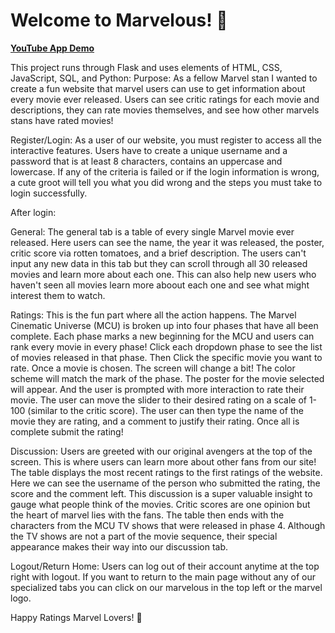 # Welcome to Marvelous! 🦸
<b>[YouTube App Demo](https://youtu.be/DD1OSZYHsA8) </b>

This project runs through Flask and uses elements of HTML, CSS, JavaScript, SQL, and Python:
Purpose: As a fellow Marvel stan I wanted to create a fun website that marvel users can use to get information about every movie ever released. Users can see critic ratings for each movie and descriptions, they can rate movies themselves, and see how other marvels stans have rated movies!

Register/Login: As a user of our website, you must register to access all the interactive features. Users have to create a unique username and a password that is at least 8 characters, contains an uppercase and lowercase. If any of the criteria is failed or if the login information is wrong, a cute groot will tell you what you did wrong and the steps you must take to login successfully.

After login:

General: The general tab is a table of every single Marvel movie ever released. Here users can see the name, the year it was released, the poster, critic score via rotten tomatoes, and a brief description. The users can't input any new data in this tab but they can scroll through all 30 released movies and learn more about each one. This can also help new users who haven't seen all movies learn more aboout each one and see what might interest them to watch.

Ratings: This is the fun part where all the action happens. The Marvel Cinematic Universe (MCU) is broken up into four phases that have all been complete. Each phase marks a new beginning for the MCU and users can rank every movie in every phase! Click each dropdown phase to see the list of movies released in that phase. Then Click the specific movie you want to rate.
Once a movie is chosen. The screen will change a bit! The color scheme will match the mark of the phase. The poster for the movie selected will appear. And the user is prompted with more interaction to rate their movie. The user can move the slider to their desired rating on a scale of 1-100 (similar to the critic score). The user can then type the name of the movie they are rating, and a comment to justify their rating. Once all is complete submit the rating!

Discussion: Users are greeted with our original avengers at the top of the screen. This is where users can learn more about other fans from our site! The table displays the most recent ratings to the first ratings of the website. Here we can see the username of the person who submitted the rating, the score and the comment left. This discussion is a super valuable insight to gauge what people think of the movies. Critic scores are one opinion but the heart of marvel lies with the fans. The table then ends with the characters from the MCU TV shows that were released in phase 4. Although the TV shows are not a part of the movie sequence, their special appearance makes their way into our discussion tab.

Logout/Return Home: Users can log out of their account anytime at the top right with logout. If you want to return to the main page without any of our specialized tabs you can click on our marvelous in the top left or the marvel logo.

Happy Ratings Marvel Lovers! 🦸
